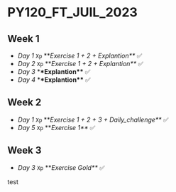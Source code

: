 # PY120_FT_JUIL_2023

## Week 1

- _Day 1_ `Xp` ***Exercise 1 + 2 + *Explantion\*\*** ✅️
- _Day 2_ `Xp` ***Exercise 1 + 2 + *Explantion\*\*** ✅️
- _Day 3_ \***\*Explantion\*\*** ✅️
- _Day 4_ \***\*Explantion\*\*** ✅️

## Week 2
- _Day 1_ `Xp` ***Exercise 1 + 2 + 3 + *Daily_challenge\*\*** ✅️
- _Day 5_ `Xp` ***Exercise 1\*\** ✅️

## Week 3
- _Day 3_ `Xp` ***Exercise Gold\*\** ✅️


test
